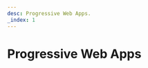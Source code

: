 ```yaml
---
desc: Progressive Web Apps.
_index: 1
---
```

# Progressive Web Apps

<!--
Manifests
Service Workers
Worker-Level Routing
Worker-Level Events
Caching Strategies
Push Notifications
Installation
-->